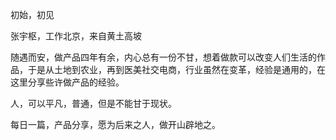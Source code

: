 初始，初见

张宇枢，工作北京，来自黄土高坡

随遇而安，做产品四年有余，内心总有一份不甘，想着做款可以改变人们生活的作品，于是从土地到农业，再到医美社交电商，行业虽然在变革，经验是通用的，在这里分享些许做产品的经验。

人，可以平凡，普通，但是不能甘于现状。

每日一篇，产品分享，愿为后来之人，做开山辟地之。



